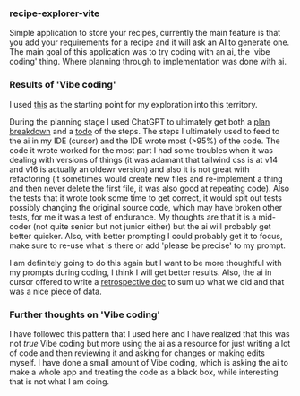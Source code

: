 ### recipe-explorer-vite

Simple application to store your recipes, currently the main feature is that you add your requirements for a recipe and it will ask an AI to generate one. The main goal of this application was to try coding with an ai, the 'vibe coding' thing. Where planning through to implementation was done with ai.

### Results of 'Vibe coding'

I used [this](https://harper.blog/2025/02/16/my-llm-codegen-workflow-atm/) as the starting point for my exploration into this territory.

During the planning stage I used ChatGPT to ultimately get both a [plan breakdown](breakdown-plan.md) and a [todo](todo.md) of the steps. The steps I ultimately used to feed to the ai in my IDE (cursor) and the IDE wrote most (>95%) of the code. The code it wrote worked for the most part I had some troubles when it was dealing with versions of things (it was adamant that tailwind css is at v14 and v16 is actually an oldewr version) and also it is not great with refactoring (it sometimes would create new files and re-implement a thing and then never delete the first file, it was also good at repeating code). Also the tests that it wrote took some time to get correct, it would spit out tests possibly changing the original source code, which may have broken other tests, for me it was a test of endurance. My thoughts are that it is a mid-coder (not quite senior but not junior either) but the ai will probably get better quicker. Also, with better prompting I could probably get it to focus, make sure to re-use what is there or add 'please be precise' to my prompt.

I am definitely going to do this again but I want to be more thoughtful with my prompts during coding, I think I will get better results. Also, the ai in cursor offered to write a [retrospective doc](RETROSPECTIVE.md) to sum up what we did and that was a nice piece of data.

### Further thoughts on 'Vibe coding' 

I have followed this pattern that I used here and I have realized that this was not _true_ Vibe coding but more using the ai as a resource for just writing a lot of code and then reviewing it and asking for changes or making edits myself. I have done a small amount of Vibe coding, which is asking the ai to make a whole app and treating the code as a black box, while interesting that is not what I am doing.
